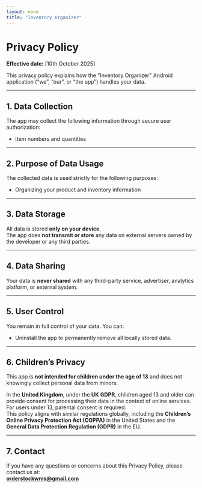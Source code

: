 ```yaml
---
layout: none
title: "Inventory Organizer"
---
```



# Privacy Policy

**Effective date:** [10th October 2025]

This privacy policy explains how the "Inventory Organizer" Android application (“we”, “our”, or “the app”) handles your data.

---

## 1. Data Collection

The app may collect the following information through secure user authorization:

- Item numbers and quantities  

---

## 2. Purpose of Data Usage

The collected data is used strictly for the following purposes:
 
- Organizing your product and inventory information  

---

## 3. Data Storage

All data is stored **only on your device**.  
The app does **not transmit or store** any data on external servers owned by the developer or any third parties.

---

## 4. Data Sharing

Your data is **never shared** with any third-party service, advertiser, analytics platform, or external system.

---

## 5. User Control

You remain in full control of your data. You can:

- Uninstall the app to permanently remove all locally stored data.  

---

## 6. Children’s Privacy

This app is **not intended for children under the age of 13** and does not knowingly collect personal data from minors.

In the **United Kingdom**, under the **UK GDPR**, children aged 13 and older can provide consent for processing their data in the context of online services. For users under 13, parental consent is required.  
This policy aligns with similar regulations globally, including the **Children’s Online Privacy Protection Act (COPPA)** in the United States and the **General Data Protection Regulation (GDPR)** in the EU.

---

## 7. Contact

If you have any questions or concerns about this Privacy Policy, please contact us at:  
**[orderstockwms@gmail.com](mailto:orderstockwms@gmail.com)**













